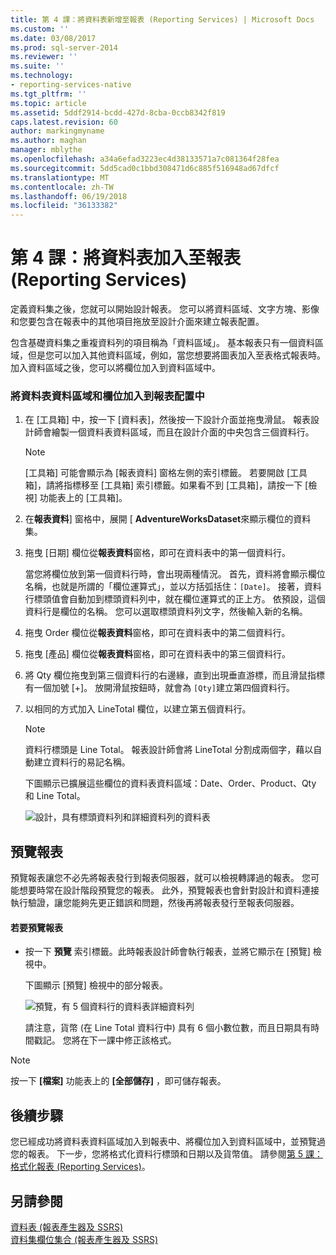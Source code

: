 ```yaml
---
title: 第 4 課：將資料表新增至報表 (Reporting Services) | Microsoft Docs
ms.custom: ''
ms.date: 03/08/2017
ms.prod: sql-server-2014
ms.reviewer: ''
ms.suite: ''
ms.technology:
- reporting-services-native
ms.tgt_pltfrm: ''
ms.topic: article
ms.assetid: 5ddf2914-bcdd-427d-8cba-0ccb8342f819
caps.latest.revision: 60
author: markingmyname
ms.author: maghan
manager: mblythe
ms.openlocfilehash: a34a6efad3223ec4d38133571a7c081364f28fea
ms.sourcegitcommit: 5dd5cad0c1bbd308471d6c885f516948ad67dfcf
ms.translationtype: MT
ms.contentlocale: zh-TW
ms.lasthandoff: 06/19/2018
ms.locfileid: "36133382"
---
```

# <a name="lesson-4-adding-a-table-to-the-report-reporting-services"></a>第 4 課：將資料表加入至報表 (Reporting Services)
  定義資料集之後，您就可以開始設計報表。 您可以將資料區域、文字方塊、影像和您要包含在報表中的其他項目拖放至設計介面來建立報表配置。  
  
 包含基礎資料集之重複資料列的項目稱為「資料區域」。 基本報表只有一個資料區域，但是您可以加入其他資料區域，例如，當您想要將圖表加入至表格式報表時。 加入資料區域之後，您可以將欄位加入到資料區域中。  
  
### <a name="to-add-a-table-data-region-and-fields-to-a-report-layout"></a>將資料表資料區域和欄位加入到報表配置中  
  
1.  在 [工具箱] 中，按一下 [資料表]，然後按一下設計介面並拖曳滑鼠。 報表設計師會繪製一個資料表資料區域，而且在設計介面的中央包含三個資料行。  
  
    > [!NOTE]  
    >  [工具箱] 可能會顯示為 [報表資料] 窗格左側的索引標籤。 若要開啟 [工具箱]，請將指標移至 [工具箱] 索引標籤。如果看不到 [工具箱]，請按一下 [檢視] 功能表上的 [工具箱]。  
  
2.  在**報表資料**] 窗格中，展開 [ **AdventureWorksDataset**來顯示欄位的資料集。  
  
3.  拖曳 [日期] 欄位從**報表資料**窗格，即可在資料表中的第一個資料行。  
  
     當您將欄位放到第一個資料行時，會出現兩種情況。 首先，資料將會顯示欄位名稱，也就是所謂的「欄位運算式」，並以方括弧括住：`[Date]`。 接著，資料行標頭值會自動加到標頭資料列中，就在欄位運算式的正上方。 依預設，這個資料行是欄位的名稱。 您可以選取標頭資料列文字，然後輸入新的名稱。  
  
4.  拖曳 Order 欄位從**報表資料**窗格，即可在資料表中的第二個資料行。  
  
5.  拖曳 [產品] 欄位從**報表資料**窗格，即可在資料表中的第三個資料行。  
  
6.  將 Qty 欄位拖曳到第三個資料行的右邊緣，直到出現垂直游標，而且滑鼠指標有一個加號 [+]。 放開滑鼠按鈕時，就會為 `[Qty]`建立第四個資料行。  
  
7.  以相同的方式加入 LineTotal 欄位，以建立第五個資料行。  
  
    > [!NOTE]  
    >  資料行標頭是 Line Total。 報表設計師會將 LineTotal 分割成兩個字，藉以自動建立資料行的易記名稱。  
  
     下圖顯示已擴展這些欄位的資料表資料區域：Date、Order、Product、Qty 和 Line Total。  
  
     ![設計，具有標頭資料列和詳細資料列的資料表](../../2014/tutorials/media/rs-basictabledetailsdesign.gif "設計中，資料表具有標頭資料列和詳細資料列")  
  
## <a name="preview-your-report"></a>預覽報表  
 預覽報表讓您不必先將報表發行到報表伺服器，就可以檢視轉譯過的報表。 您可能想要時常在設計階段預覽您的報表。 此外，預覽報表也會針對設計和資料連接執行驗證，讓您能夠先更正錯誤和問題，然後再將報表發行至報表伺服器。  
  
#### <a name="to-preview-a-report"></a>若要預覽報表  
  
-   按一下 **預覽** 索引標籤。此時報表設計師會執行報表，並將它顯示在 [預覽] 檢視中。  
  
     下圖顯示 [預覽] 檢視中的部分報表。  
  
     ![預覽，有 5 個資料行的資料表詳細資料列](../../2014/tutorials/media/rs-basictabledetailspreview.gif "預覽，有 5 個資料行的資料表詳細資料列")  
  
     請注意，貨幣 (在 Line Total 資料行中) 具有 6 個小數位數，而且日期具有時間戳記。 您將在下一課中修正該格式。  
  
> [!NOTE]  
>  按一下 **[檔案]** 功能表上的 **[全部儲存]** ，即可儲存報表。  
  
## <a name="next-steps"></a>後續步驟  
 您已經成功將資料表資料區域加入到報表中、將欄位加入到資料區域中，並預覽過您的報表。 下一步，您將格式化資料行標頭和日期以及貨幣值。 請參閱[第 5 課：格式化報表 &#40;Reporting Services&#41;](../reporting-services/lesson-5-formatting-a-report-reporting-services.md)。  
  
## <a name="see-also"></a>另請參閱  
 [資料表 &#40;報表產生器及 SSRS&#41;](report-design/tables-report-builder-and-ssrs.md)   
 [資料集欄位集合 &#40;報表產生器及 SSRS&#41;](report-data/dataset-fields-collection-report-builder-and-ssrs.md)  
  
  
